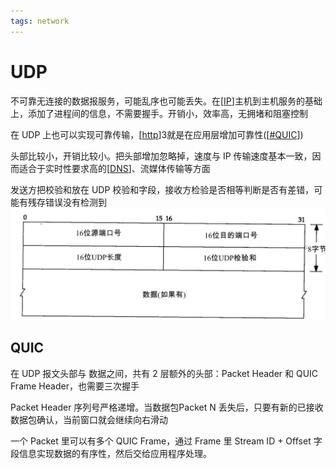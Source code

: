 ```yaml
---
tags: network
---
```

# UDP

不可靠无连接的数据报服务，可能乱序也可能丢失。在[[IP]]主机到主机服务的基础上，添加了进程间的信息，不需要握手。开销小，效率高，无拥堵和阻塞控制

在 UDP 上也可以实现可靠传输，[[http]]3就是在应用层增加可靠性([[#QUIC]])

头部比较小，开销比较小。把头部增加忽略掉，速度与 IP 传输速度基本一致，因而适合于实时性要求高的[[DNS]]、流媒体传输等方面

发送方把校验和放在 UDP 校验和字段，接收方检验是否相等判断是否有差错，可能有残存错误没有检测到
![UDP 数据报](../../../attachments/udp%20datagram.png)

## QUIC

在 UDP 报文头部与 数据之间，共有 2 层额外的头部：Packet Header 和 QUIC Frame Header，也需要三次握手

Packet Header 序列号严格递增。当数据包Packet N 丢失后，只要有新的已接收数据包确认，当前窗口就会继续向右滑动

一个 Packet 里可以有多个 QUIC Frame，通过 Frame 里 Stream ID + Offset 字段信息实现数据的有序性，然后交给应用程序处理。

[//begin]: # "Autogenerated link references for markdown compatibility"
[IP]: ../network/IP.md "IP"
[http]: ../application/http.md "http"
[#QUIC]: UDP.md "UDP"
[DNS]: ../application/DNS.md "DNS"
[//end]: # "Autogenerated link references"
